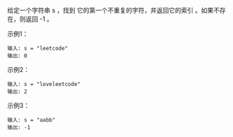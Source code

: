 给定一个字符串 s ，找到 它的第一个不重复的字符，并返回它的索引 。如果不存在，则返回 -1 。

示例1：

```
输入: s = "leetcode"
输出: 0
```

示例2：

```
输入: s = "loveleetcode"
输出: 2
```

示例3：

```
输入: s = "aabb"
输出: -1
```